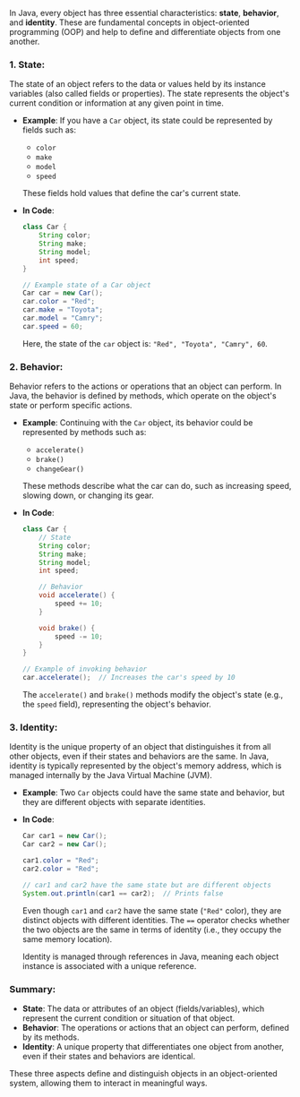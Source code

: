 In Java, every object has three essential characteristics: **state**, **behavior**, and **identity**. These are fundamental concepts in object-oriented programming (OOP) and help to define and differentiate objects from one another.

### 1. **State**:
The state of an object refers to the data or values held by its instance variables (also called fields or properties). The state represents the object's current condition or information at any given point in time.

- **Example**: If you have a `Car` object, its state could be represented by fields such as:
  - `color`
  - `make`
  - `model`
  - `speed`
  
  These fields hold values that define the car's current state.

- **In Code**:
  ```java
  class Car {
      String color;
      String make;
      String model;
      int speed;
  }

  // Example state of a Car object
  Car car = new Car();
  car.color = "Red";
  car.make = "Toyota";
  car.model = "Camry";
  car.speed = 60;
  ```

  Here, the state of the `car` object is: `"Red", "Toyota", "Camry", 60`.

### 2. **Behavior**:
Behavior refers to the actions or operations that an object can perform. In Java, the behavior is defined by methods, which operate on the object's state or perform specific actions.

- **Example**: Continuing with the `Car` object, its behavior could be represented by methods such as:
  - `accelerate()`
  - `brake()`
  - `changeGear()`
  
  These methods describe what the car can do, such as increasing speed, slowing down, or changing its gear.

- **In Code**:
  ```java
  class Car {
      // State
      String color;
      String make;
      String model;
      int speed;

      // Behavior
      void accelerate() {
          speed += 10;
      }

      void brake() {
          speed -= 10;
      }
  }

  // Example of invoking behavior
  car.accelerate();  // Increases the car's speed by 10
  ```

  The `accelerate()` and `brake()` methods modify the object's state (e.g., the `speed` field), representing the object's behavior.

### 3. **Identity**:
Identity is the unique property of an object that distinguishes it from all other objects, even if their states and behaviors are the same. In Java, identity is typically represented by the object's memory address, which is managed internally by the Java Virtual Machine (JVM).

- **Example**: Two `Car` objects could have the same state and behavior, but they are different objects with separate identities.

- **In Code**:
  ```java
  Car car1 = new Car();
  Car car2 = new Car();

  car1.color = "Red";
  car2.color = "Red";

  // car1 and car2 have the same state but are different objects
  System.out.println(car1 == car2);  // Prints false
  ```

  Even though `car1` and `car2` have the same state (`"Red"` color), they are distinct objects with different identities. The `==` operator checks whether the two objects are the same in terms of identity (i.e., they occupy the same memory location).

  Identity is managed through references in Java, meaning each object instance is associated with a unique reference.

### Summary:
- **State**: The data or attributes of an object (fields/variables), which represent the current condition or situation of that object.
- **Behavior**: The operations or actions that an object can perform, defined by its methods.
- **Identity**: A unique property that differentiates one object from another, even if their states and behaviors are identical.

These three aspects define and distinguish objects in an object-oriented system, allowing them to interact in meaningful ways.
